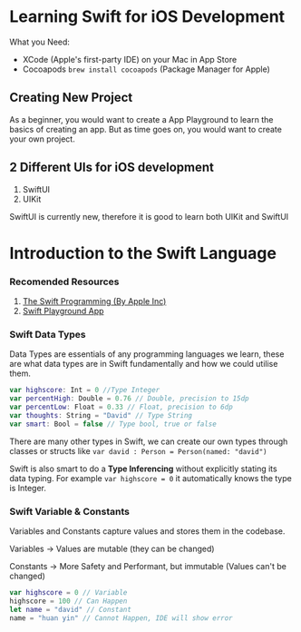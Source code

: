 # Learning Swift for iOS Development

What you Need:

- XCode (Apple's first-party IDE) on your Mac in App Store
- Cocoapods `brew install cocoapods` (Package Manager for Apple)

## Creating New Project

As a beginner, you would want to create a App Playground to learn the basics of creating an app. But as time goes on, you would want to create your own project.

## 2 Different UIs for iOS development

1. SwiftUI
2. UIKit

SwiftUI is currently new, therefore it is good to learn both UIKit and SwiftUI

# Introduction to the Swift Language

### Recomended Resources

1. [The Swift Programming (By Apple Inc)](https://books.apple.com/us/book/the-swift-programming-language-swift-5-7/id881256329)
2. [Swift Playground App](https://apps.apple.com/us/app/swift-playgrounds/id908519492)

### Swift Data Types

Data Types are essentials of any programming languages we learn, these are what data types are in Swift fundamentally and how we could utilise them.

```swift
var highscore: Int = 0 //Type Integer
var percentHigh: Double = 0.76 // Double, precision to 15dp
var percentLow: Float = 0.33 // Float, precision to 6dp
var thoughts: String = "David" // Type String
var smart: Bool = false // Type bool, true or false
```

There are many other types in Swift, we can create our own types through classes or structs like `var david : Person = Person(named: "david")`

Swift is also smart to do a **Type Inferencing** without explicitly stating its data typing. For example `var highscore = 0` it automatically knows the type is Integer.

### Swift Variable & Constants

Variables and Constants capture values and stores them in the codebase.

Variables -> Values are mutable (they can be changed)

Constants -> More Safety and Performant, but immutable (Values can't be changed)

```swift
var highscore = 0 // Variable
highscore = 100 // Can Happen
let name = "david" // Constant
name = "huan yin" // Cannot Happen, IDE will show error
```
